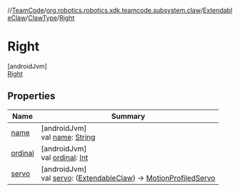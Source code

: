 //[TeamCode](../../../../../index.md)/[org.robotics.robotics.xdk.teamcode.subsystem.claw](../../../index.md)/[ExtendableClaw](../../index.md)/[ClawType](../index.md)/[Right](index.md)

# Right

[androidJvm]\
[Right](index.md)

## Properties

| Name | Summary |
|---|---|
| [name](../../-claw-state-update/-both/index.md#-372974862%2FProperties%2F863896225) | [androidJvm]<br>val [name](../../-claw-state-update/-both/index.md#-372974862%2FProperties%2F863896225): [String](https://kotlinlang.org/api/latest/jvm/stdlib/kotlin/-string/index.html) |
| [ordinal](../../-claw-state-update/-both/index.md#-739389684%2FProperties%2F863896225) | [androidJvm]<br>val [ordinal](../../-claw-state-update/-both/index.md#-739389684%2FProperties%2F863896225): [Int](https://kotlinlang.org/api/latest/jvm/stdlib/kotlin/-int/index.html) |
| [servo](../servo.md) | [androidJvm]<br>val [servo](../servo.md): ([ExtendableClaw](../../index.md)) -&gt; [MotionProfiledServo](../../../../org.robotics.robotics.xdk.teamcode.subsystem.motionprofile.wrappers/-motion-profiled-servo/index.md) |
